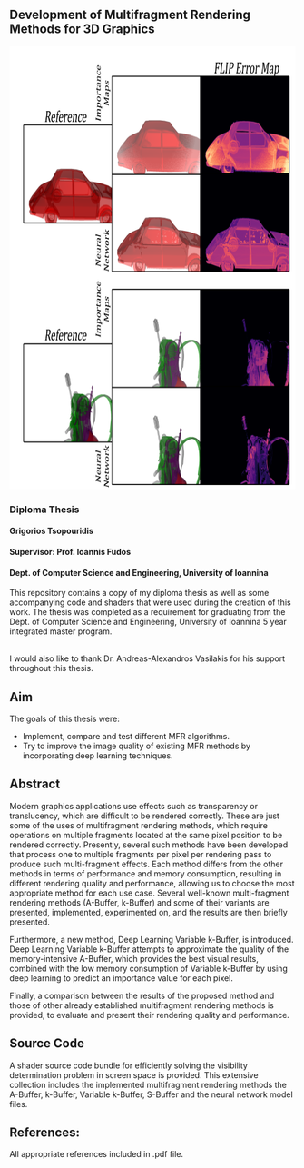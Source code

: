 ## Development of Multifragment Rendering Methods for 3D Graphics
<p align="center">

<p align="center">
  <img width="830" height="780" src="/Screenshots/image.png">
</p>


### Diploma Thesis
#### Grigorios Tsopouridis
#### Supervisor: Prof. Ioannis Fudos
#### Dept. of Computer Science and Engineering, University of Ioannina

This repository contains a copy of my diploma thesis as well as some accompanying code and shaders that were used during the creation of this work.
The thesis was completed as a requirement for graduating from the Dept. of Computer Science and Engineering, University of Ioannina 5 year integrated master program.

\
I would also like to thank Dr. Andreas-Alexandros Vasilakis for his support throughout this thesis.


## Aim
The goals of this thesis were:

- Implement, compare and test different MFR algorithms.
- Try to improve the image quality of existing MFR methods by incorporating deep learning techniques.

## Abstract
Modern graphics applications use effects such as transparency or translucency, which are difficult to be rendered correctly. These are just some of the uses of multifragment rendering methods, which require operations on multiple fragments located at the same pixel position to be rendered correctly. Presently, several such methods have been developed that process one to multiple fragments per pixel per rendering pass to produce such multi-fragment effects. Each method differs from the other methods in terms of performance and memory consumption, resulting in different rendering quality and performance, allowing us to choose the most appropriate method for each use case. Several well-known multi-fragment rendering methods (A-Buffer, k-Buffer) and some of their variants are presented, implemented, experimented on, and the results are then briefly presented.

Furthermore, a new method, Deep Learning Variable k-Buffer, is introduced.
Deep Learning Variable k-Buffer attempts to approximate the quality of the memory-intensive A-Buffer, which provides the best visual results, combined with the low memory consumption of Variable k-Buffer by using deep learning to predict an importance value for each pixel.

Finally, a comparison between the results of the proposed method and those of other already established multifragment rendering methods is provided, to evaluate and present their rendering quality and performance.

## Source Code
A shader source code bundle for efficiently solving the visibility determination problem in screen space is provided. This extensive collection includes the implemented multifragment rendering methods the A-Buffer, k-Buffer, Variable k-Buffer, S-Buffer and the neural network model files.


## References:
All appropriate references included in .pdf file.

